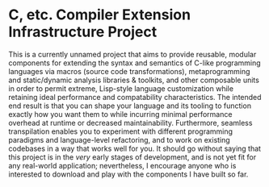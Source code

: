 # C, etc. Compiler Extension Infrastructure Project

This is a currently unnamed project that aims to provide reusable, modular
components for extending the syntax and semantics of C-like programming
languages via macros (source code transformations), metaprogramming and
static/dynamic analysis libraries & toolkits, and other composable units in
order to permit extreme, Lisp-style language customization while retaining
ideal performance and compatability characteristics. The intended end result is
that you can shape your language and its tooling to function exactly how you
want them to while incurring minimal performance overhead at runtime or
decreased maintainability. Furthermore, seamless transpilation enables you to
experiment with different programming paradigms and language-level refactoring,
and to work on existing codebases in a way that works well for you. It should
go without saying that this project is in the *very* early stages of
development, and is not yet fit for any real-world application; nevertheless, I
encourage anyone who is interested to download and play with the components I
have built so far.
